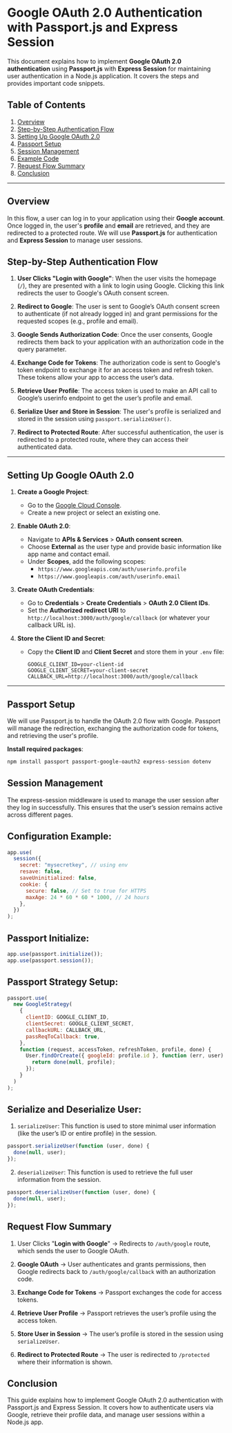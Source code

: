 # Google OAuth 2.0 Authentication with Passport.js and Express Session

This document explains how to implement **Google OAuth 2.0 authentication** using **Passport.js** with **Express Session** for maintaining user authentication in a Node.js application. It covers the steps and provides important code snippets.

## Table of Contents
1. [Overview](#overview)
2. [Step-by-Step Authentication Flow](#step-by-step-authentication-flow)
3. [Setting Up Google OAuth 2.0](#setting-up-google-oauth-20)
4. [Passport Setup](#passport-setup)
5. [Session Management](#session-management)
6. [Example Code](#configuration-example)
7. [Request Flow Summary](#request-flow-summary)
8. [Conclusion](#conclusion)

---

## Overview

In this flow, a user can log in to your application using their **Google account**. Once logged in, the user's **profile** and **email** are retrieved, and they are redirected to a protected route. We will use **Passport.js** for authentication and **Express Session** to manage user sessions.

## Step-by-Step Authentication Flow

1. **User Clicks "Login with Google"**: When the user visits the homepage (`/`), they are presented with a link to login using Google. Clicking this link redirects the user to Google's OAuth consent screen.

2. **Redirect to Google**: The user is sent to Google’s OAuth consent screen to authenticate (if not already logged in) and grant permissions for the requested scopes (e.g., profile and email).

3. **Google Sends Authorization Code**: Once the user consents, Google redirects them back to your application with an authorization code in the query parameter.

4. **Exchange Code for Tokens**: The authorization code is sent to Google's token endpoint to exchange it for an access token and refresh token. These tokens allow your app to access the user’s data.

5. **Retrieve User Profile**: The access token is used to make an API call to Google’s userinfo endpoint to get the user’s profile and email.

6. **Serialize User and Store in Session**: The user's profile is serialized and stored in the session using `passport.serializeUser()`.

7. **Redirect to Protected Route**: After successful authentication, the user is redirected to a protected route, where they can access their authenticated data.

---

## Setting Up Google OAuth 2.0

1. **Create a Google Project**:
   - Go to the [Google Cloud Console](https://console.cloud.google.com).
   - Create a new project or select an existing one.
   
2. **Enable OAuth 2.0**:
   - Navigate to **APIs & Services** > **OAuth consent screen**.
   - Choose **External** as the user type and provide basic information like app name and contact email.
   - Under **Scopes**, add the following scopes:
     - `https://www.googleapis.com/auth/userinfo.profile`
     - `https://www.googleapis.com/auth/userinfo.email`

3. **Create OAuth Credentials**:
   - Go to **Credentials** > **Create Credentials** > **OAuth 2.0 Client IDs**.
   - Set the **Authorized redirect URI** to `http://localhost:3000/auth/google/callback` (or whatever your callback URL is).

4. **Store the Client ID and Secret**:
   - Copy the **Client ID** and **Client Secret** and store them in your `.env` file:
     ```env
     GOOGLE_CLIENT_ID=your-client-id
     GOOGLE_CLIENT_SECRET=your-client-secret
     CALLBACK_URL=http://localhost:3000/auth/google/callback
     ```

---

## Passport Setup

We will use Passport.js to handle the OAuth 2.0 flow with Google. Passport will manage the redirection, exchanging the authorization code for tokens, and retrieving the user's profile.

**Install required packages**:

```bash
npm install passport passport-google-oauth2 express-session dotenv
```

## Session Management

The express-session middleware is used to manage the user session after they log in successfully. This ensures that the user’s session remains active across different pages.

## Configuration Example:
```js
app.use(
  session({
    secret: "mysecretkey", // using env
    resave: false,
    saveUninitialized: false,
    cookie: {
      secure: false, // Set to true for HTTPS
      maxAge: 24 * 60 * 60 * 1000, // 24 hours
    },
  })
);
```

## Passport Initialize:

```js
app.use(passport.initialize());
app.use(passport.session());
```

## Passport Strategy Setup:

```js
passport.use(
  new GoogleStrategy(
    {
      clientID: GOOGLE_CLIENT_ID,
      clientSecret: GOOGLE_CLIENT_SECRET,
      callbackURL: CALLBACK_URL,
      passReqToCallback: true,
    },
    function (request, accessToken, refreshToken, profile, done) {
      User.findOrCreate({ googleId: profile.id }, function (err, user) {
        return done(null, profile);
      });
    }
  )
);
```

## Serialize and Deserialize User:

1. `serializeUser`: This function is used to store minimal user information (like the user’s ID or entire profile) in the session.

```js
passport.serializeUser(function (user, done) {
  done(null, user);
});
```

2. `deserializeUser`: This function is used to retrieve the full user information from the session.

```js
passport.deserializeUser(function (user, done) {
  done(null, user);
});
```

## Request Flow Summary

1. User Clicks "**Login with Google**" → Redirects to `/auth/google` route, which sends the user to Google OAuth.

2. **Google OAuth** → User authenticates and grants permissions, then Google redirects back to `/auth/google/callback` with an authorization code.

3. **Exchange Code for Tokens** → Passport exchanges the code for access tokens.

4. **Retrieve User Profile** → Passport retrieves the user’s profile using the access token.

5. **Store User in Session** → The user’s profile is stored in the session using `serializeUser`.

6. **Redirect to Protected Route** → The user is redirected to `/protected` where their information is shown.

## Conclusion

This guide explains how to implement Google OAuth 2.0 authentication with Passport.js and Express Session. It covers how to authenticate users via Google, retrieve their profile data, and manage user sessions within a Node.js app.